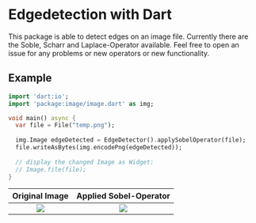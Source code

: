 # Edgedetection with Dart

This package is able to detect edges on an image file.
Currently there are the Soble, Scharr and Laplace-Operator available.
Feel free to open an issue for any problems or new operators or new 
functionality.

## Example

```dart
import 'dart:io';
import 'package:image/image.dart' as img;

void main() async {
  var file = File("temp.png");
  
  img.Image edgeDetected = EdgeDetector().applySobelOperator(file);
  file.writeAsBytes(img.encodePng(edgeDetected));
  
  // display the changed Image as Widget:
  // Image.file(file);
}
```
Original Image             |  Applied Sobel-Operator
:-------------------------:|:-------------------------:
![](https://github.com/risingwolf21/edge_detection/blob/6f561d3abdd7a5e8c2dabed705e09839135fcaad/valve_original.png)  |  ![](https://github.com/risingwolf21/edge_detection/blob/f0bde7074d1feec9af4ca4781a4497b9671810ac/valve_sobel.png)
